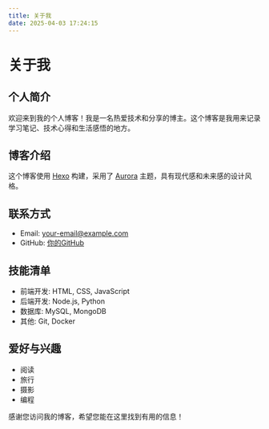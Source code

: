 ```yaml
---
title: 关于我
date: 2025-04-03 17:24:15
---
```


# 关于我

## 个人简介

欢迎来到我的个人博客！我是一名热爱技术和分享的博主。这个博客是我用来记录学习笔记、技术心得和生活感悟的地方。

## 博客介绍

这个博客使用 [Hexo](https://hexo.io/) 构建，采用了 [Aurora](https://github.com/auroral-ui/hexo-theme-aurora) 主题，具有现代感和未来感的设计风格。

## 联系方式

- Email: your-email@example.com
- GitHub: [你的GitHub](https://github.com/yourusername)

## 技能清单

- 前端开发: HTML, CSS, JavaScript
- 后端开发: Node.js, Python
- 数据库: MySQL, MongoDB
- 其他: Git, Docker

## 爱好与兴趣

- 阅读
- 旅行
- 摄影
- 编程

感谢您访问我的博客，希望您能在这里找到有用的信息！
